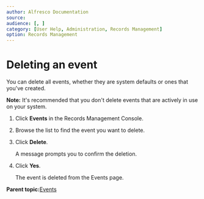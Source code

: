 ```yaml
---
author: Alfresco Documentation
source: 
audience: [, ]
category: [User Help, Administration, Records Management]
option: Records Management
---
```


# Deleting an event

You can delete all events, whether they are system defaults or ones that you've created.

**Note:** It's recommended that you don't delete events that are actively in use on your system.

1.  Click **Events** in the Records Management Console.

2.  Browse the list to find the event you want to delete.

3.  Click **Delete**.

    A message prompts you to confirm the deletion.

4.  Click **Yes**.

    The event is deleted from the Events page.


**Parent topic:**[Events](../concepts/rm-events-intro.md)


